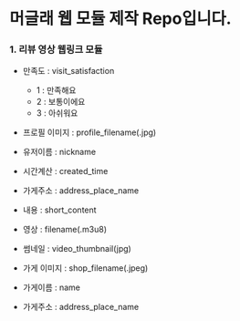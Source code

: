 # 머글래 웹 모듈 제작 Repo입니다.

### 1. 리뷰 영상 웹링크 모듈
- 만족도 : visit_satisfaction
  - 1 : 만족해요
  - 2 : 보통이에요
  - 3 : 아쉬워요

- 프로필 이미지 : profile_filename(.jpg)
- 유저이름 : nickname
- 시간계산 : created_time
- 가게주소 : address_place_name

- 내용 : short_content

- 영상 : filename(.m3u8)
- 썸네일 : video_thumbnail(jpg)

- 가게 이미지 : shop_filename(.jpeg)
- 가게이름 : name
- 가게주소 : address_place_name